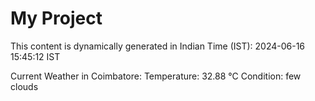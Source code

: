 # My Project

This content is dynamically generated in Indian Time (IST): 2024-06-16 15:45:12 IST


Current Weather in Coimbatore:
Temperature: 32.88 °C
Condition: few clouds
